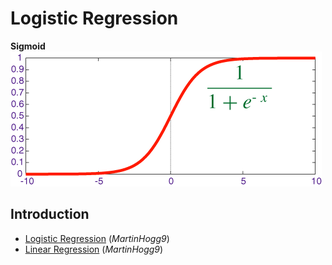 # Logistic Regression

**Sigmoid**
![sigmoid](images/sigmoid-01.gif)

## Introduction
- [Logistic Regression](https://www.slideshare.net/MartinHogg9/logistic-regression-84028495) (_MartinHogg9_)
- [Linear Regression](https://www.slideshare.net/MartinHogg9/linear-regression-84027946) (_MartinHogg9_)

